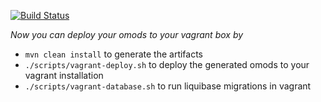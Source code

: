 [![Build Status](https://travis-ci.org/Bhamni/bahmni-core.svg?branch=master)](https://travis-ci.org/Bhamni/bahmni-core)

*Now you can deploy your omods to your vagrant box by*
* `mvn clean install` to generate the artifacts
* `./scripts/vagrant-deploy.sh` to deploy the generated omods to your vagrant installation
* `./scripts/vagrant-database.sh` to run liquibase migrations in vagrant